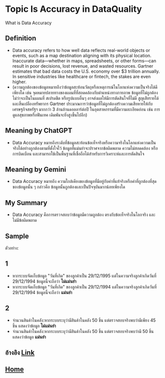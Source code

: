 # Topic  Is Accuracy in DataQuality

What is Data Accuracy

## Definition  
* Data accuracy refers to how well data reflects real-world objects or events, such as a map destination aligning with its physical location. Inaccurate data—whether in maps, spreadsheets, or other forms—can result in poor decisions, lost revenue, and wasted resources. Gartner estimates that bad data costs the U.S. economy over $3 trillion annually. In sensitive industries like healthcare or fintech, the stakes are even higher.
* (ความถูกต้องของข้อมูลหมายถึงว่าข้อมูลสะท้อนวัตถุหรือเหตุการณ์ในโลกแห่งความเป็นจริงได้ดีเพียงใด เช่น จุดหมายปลายทางของแผนที่ที่สอดคล้องกับตำแหน่งทางกายภาพ ข้อมูลที่ไม่ถูกต้อง ไม่ว่าจะเป็นในแผนที่ สเปรดชีต หรือรูปแบบอื่นๆ อาจส่งผลให้มีการตัดสินใจที่ไม่ดี สูญเสียรายได้ และสิ้นเปลืองทรัพยากร Gartner ประมาณการว่าข้อมูลที่ไม่ถูกต้องสร้างความเสียหายให้กับเศรษฐกิจสหรัฐฯ มากกว่า 3 ล้านล้านดอลลาร์ต่อปี ในอุตสาหกรรมที่มีความละเอียดอ่อน เช่น การดูแลสุขภาพหรือฟินเทค เดิมพันจะยิ่งสูงขึ้นไปอีก)

## Meaning by ChatGPT  
* Data Accuracy หมายถึงระดับที่ข้อมูลสะท้อนข้อเท็จจริงหรือความจริงในโลกแห่งความเป็นจริงได้อย่างถูกต้องตามที่ตั้งใจไว้ ข้อมูลที่แม่นยำจะปราศจากข้อผิดพลาด ความไม่สอดคล้อง หรือการบิดเบือน และสามารถใช้เป็นพื้นฐานที่เชื่อถือได้สำหรับการวิเคราะห์และการตัดสินใจ

## Meaning by Gemini  
* Data Accuracy หมายถึง ความใกล้เคียงของข้อมูลที่มีอยู่กับค่าที่แท้จริงหรือค่าที่ถูกต้องที่สุดของข้อมูลนั้น ๆ กล่าวคือ ข้อมูลนั้นถูกต้องและเป็นปัจจุบันมากน้อยเพียงใด  

## My Summary  
* Data Accuracy คือการตรวจสอบว่าข้อมูลมีความถูกต้อง ตรงกับข้อเท็จจริงในโลกจริง และไม่มีข้อผิดพลาด  

## Sample  
ตัวอย่าง:
## 1  
- หากระบบจัดเก็บข้อมูล "วันที่เกิด" ของลูกค้าเป็น 29/12/1995 แต่ในความจริงลูกค้าเกิดวันที่ 29/12/1994 ข้อมูลนี้จะถือว่า **ไม่แม่นยำ** 
- หากระบบจัดเก็บข้อมูล "วันที่เกิด" ของลูกค้าเป็น 29/12/1994 แต่ในความจริงลูกค้าเกิดวันที่ 29/12/1994 ข้อมูลนี้จะถือว่า **แม่นยำ** 
## 2
- จำนวนสินค้าในคลัง:หากระบบระบุว่ามีสินค้าในคลัง 50 ชิ้น แต่ตรวจสอบจริงพบว่ามีเพียง 45 ชิ้น แสดงว่าข้อมูล **ไม่แม่นยำ**
- จำนวนสินค้าในคลัง:หากระบบระบุว่ามีสินค้าในคลัง 50 ชิ้น แต่ตรวจสอบจริงพบว่ามี 50 ชิ้น แสดงว่าข้อมูล **แม่นยำ**

## อ้างอิง [Link](https://www.montecarlodata.com/blog-what-is-data-accuracy-definition-examples-and-kpis/)

## [Home](https://6530250158.github.io/)

